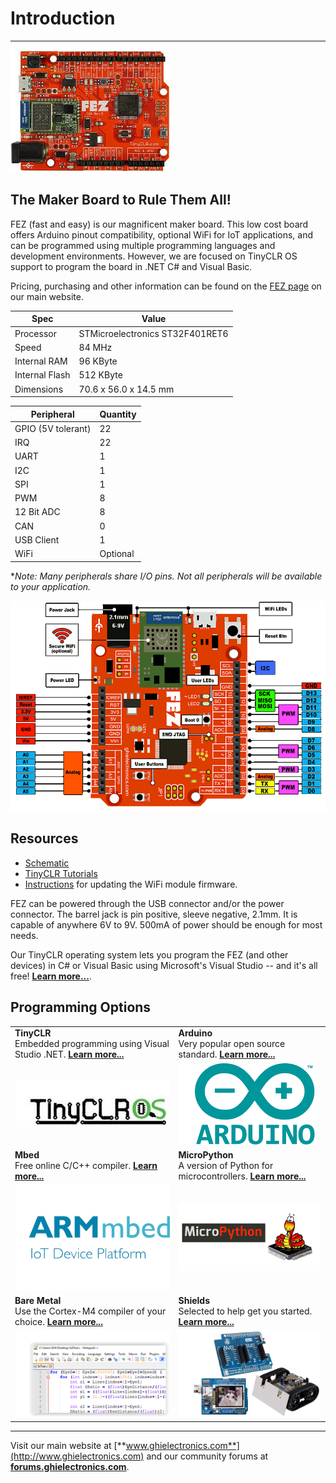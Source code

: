 # Introduction
---
![FEZ](images/fez-noborder.jpg)

## The Maker Board to Rule Them All!
FEZ (fast and easy) is our magnificent maker board. This low cost board offers Arduino pinout compatibility, optional WiFi for IoT applications, and can be programmed using multiple programming languages and development environments. However, we are focused on TinyCLR OS support to program the board in .NET C# and Visual Basic.

Pricing, purchasing and other information can be found on the [FEZ page](https://www.ghielectronics.com/products/FEZ) on our main website.

| Spec           | Value                           |
|----------------|---------------------------------|
| Processor      | STMicroelectronics ST32F401RET6 |
| Speed          | 84 MHz                          |
| Internal RAM   | 96 KByte                        |
| Internal Flash | 512 KByte                       |
| Dimensions     | 70.6 x 56.0 x 14.5 mm           |


| Peripheral         | Quantity          |
|--------------------|-------------------|
| GPIO (5V tolerant) | 22                |
| IRQ                | 22                |
| UART               | 1                 |
| I2C                | 1                 |
| SPI                | 1                 |
| PWM                | 8                 |
| 12 Bit ADC         | 8                 |
| CAN                | 0                 |
| USB Client         | 1                 |
| WiFi              | Optional          |

\**Note:  Many peripherals share I/O pins.  Not all peripherals will be available to your application.*

![FEZ Pinout](images/fez.gif)

## Resources
* [Schematic](http://files.ghielectronics.com/downloads/Schematics/FEZ/FEZ%20T18%20Rev%20D%20Schematic.pdf)
* [TinyCLR Tutorials](../../software/tinyclr/tutorials/intro.md)
* [Instructions](../components/spwf04sa.md) for updating the WiFi module firmware.

FEZ can be powered through the USB connector and/or the power connector. The barrel jack is pin positive, sleeve negative, 2.1mm. It is capable of anywhere 6V to 9V. 500mA of power should be enough for most needs.

Our TinyCLR operating system lets you program the FEZ (and other devices) in C# or Visual Basic using Microsoft's Visual Studio -- and it's all free!  [**Learn more...**](tinyclr.md).

## Programming Options

|  |  |
|--|--|
| **TinyCLR** </br> Embedded programming using Visual Studio .NET. [**Learn more...**](tinyclr.md) | **Arduino** </br> Very popular open source standard. [**Learn more...**](arduino.md) |
| [![TinyCLR](images/tinyclrlogo.jpg)](tinyclr.md) | [![Arduino](images/arduino-logo.png)](arduino.md) |
| **Mbed** </br> Free online C/C++ compiler. [**Learn more...**](mbed.md) | **MicroPython** </br> A version of Python for microcontrollers. [**Learn more...**](python.md) |
| [![Mbed Logo](images/mbed-logo.png)](mbed.md) | [![G400S](images/micro-python-logo.png)](python.md) |
| **Bare Metal** </br> Use the Cortex-M4 compiler of your choice. [**Learn more...**](bare-metal.md) | **Shields** </br> Selected to help get you started. [**Learn more...**](shields/shields.md)
| [![Sample Code](images/code.png)](bare-metal.md) | [![Accessories](images/projects.png)](shields/shields.md)

***

Visit our main website at [**www.ghielectronics.com**](http://www.ghielectronics.com) and our community forums at [**forums.ghielectronics.com**](https://forums.ghielectronics.com/).
